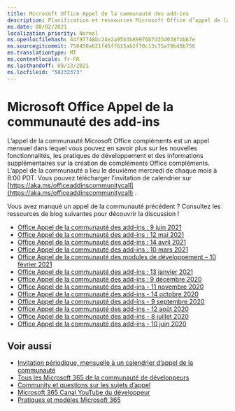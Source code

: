 ```yaml
---
title: Microsoft Office Appel de la communauté des add-ins
description: Planification et ressources Microsoft Office d’appel de la communauté des Microsoft Office les plus importants.
ms.date: 08/02/2021
localization_priority: Normal
ms.openlocfilehash: 44f97748bc24e2a95b3b89976b7d33d038fbb67e
ms.sourcegitcommit: 758450a621f45ff615ab2f70c13c75a79bd8b756
ms.translationtype: MT
ms.contentlocale: fr-FR
ms.lasthandoff: 08/13/2021
ms.locfileid: "58232373"
---
```

# <a name="microsoft-office-add-ins-community-call"></a>Microsoft Office Appel de la communauté des add-ins

L’appel de la communauté Microsoft Office compléments est un appel mensuel dans lequel vous pouvez en savoir plus sur les nouvelles fonctionnalités, les pratiques de développement et des informations supplémentaires sur la création de compléments Office compléments. L’appel de la communauté a lieu le deuxième mercredi de chaque mois à 8:00 PDT. Vous pouvez télécharger l’invitation de calendrier sur [https://aka.ms/officeaddinscommunitycall](https://aka.ms/officeaddinscommunitycall) .

Vous avez manqué un appel de la communauté précédent ? Consultez les ressources de blog suivantes pour découvrir la discussion !

- [Office Appel de la communauté des add-ins : 9 juin 2021](https://techcommunity.microsoft.com/t5/microsoft-365-pnp-blog/office-add-ins-community-call-june-2021/ba-p/2446156)
- [Office Appel de la communauté des add-ins : 12 mai 2021](https://techcommunity.microsoft.com/t5/microsoft-365-pnp-blog/office-add-ins-community-call-may-2021/ba-p/2369804)
- [Office Appel de la communauté des add-ins : 14 avril 2021](https://techcommunity.microsoft.com/t5/microsoft-365-pnp-blog/office-add-ins-community-call-april-14-2021/ba-p/2318886)
- [Office Appel de la communauté des add-ins : 10 mars 2021](https://techcommunity.microsoft.com/t5/microsoft-365-pnp-blog/office-add-ins-community-call-march-10-2021/ba-p/2205369)
- [Office Appel de la communauté des modules de développement – 10 février 2021](https://developer.microsoft.com/office/blogs/office-add-ins-community-call-february-10-2021/)
- [Office Appel de la communauté des add-ins : 13 janvier 2021](https://developer.microsoft.com/office/blogs/office-add-ins-community-call-january-13-2021%e2%80%af/)
- [Office Appel de la communauté des add-ins : 9 décembre 2020](https://developer.microsoft.com/microsoft-365/blogs/office-add-ins-community-call-december-9-2020/)
- [Office Appel de la communauté des add-ins - 11 novembre 2020](https://developer.microsoft.com/office/blogs/office-add-ins-community-call-november-11-2020/)
- [Office Appel de la communauté des add-ins - 14 octobre 2020](https://developer.microsoft.com/office/blogs/office-add-ins-community-call-october-14-2020%E2%80%AF/)
- [Office Appel de la communauté des add-ins - 9 septembre 2020](https://developer.microsoft.com/office/blogs/office-add-ins-community-call-september-9-2020/)
- [Office Appel de la communauté des add-ins - 12 août 2020](https://developer.microsoft.com/office/blogs/office-add-ins-community-call-august-12-2020%E2%80%AF/)
- [Office Appel de la communauté des add-ins - 8 juillet 2020](https://developer.microsoft.com/office/blogs/office-add-ins-community-call-july-8-2020/)
- [Office Appel de la communauté des add-ins - 10 juin 2020](https://developer.microsoft.com/office/blogs/office-add-ins-community-call-june-10-2020/)

## <a name="see-also"></a>Voir aussi

- [Invitation périodique, mensuelle à un calendrier d’appel de la communauté](https://aka.ms/officeaddinscommunitycall)
- [Tous les Microsoft 365 de la communauté de développeurs](https://aka.ms/M365DevCalls)
- [Community et questions sur les sujets d’appel](https://aka.ms/officeaddinsform)
- [Microsoft 365 Canal YouTube du développeur](https://aka.ms/OfficeDevYouTube)
- [Pratiques et modèles Microsoft 365](https://aka.ms/M365PnP)
